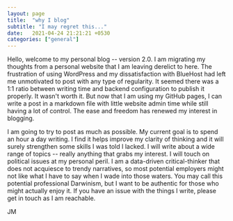```yaml
---
layout: page
title:  "why I blog"
subtitle: "I may regret this..."
date:   2021-04-24 21:21:21 +0530
categories: ["general"]
---
```

Hello, welcome to my personal blog -- version 2.0. I am migrating my thoughts from a personal website that I am leaving derelict to here. The frustration of using WordPress and my dissatisfaction with BlueHost had left me unmotivated to post with any type of regularity. It seemed there was a 1:1 ratio between writing time and backend configuration to publish it properly. It wasn't worth it. But now that I am using my GitHub pages, I can write a post in a markdown file with little website admin time while still having a lot of control. The ease and freedom has renewed my interest in blogging.

I am going to try to post as much as possible. My current goal is to spend an hour a day writing. I find it helps improve my clarity of thinking and it will surely strengthen some skills I was told I lacked. I will write about a wide range of topics -- really anything that grabs my interest. I will touch on political issues at my personal peril. I am a data-driven critical-thinker that does not acquiesce to trendy narratives, so most potential employers might not like what I have to say when I wade into those waters. You may call this potential professional Darwinism, but I want to be authentic for those who might actually enjoy it. If you have an issue with the things I write, please get in touch as I am reachable.

JM
